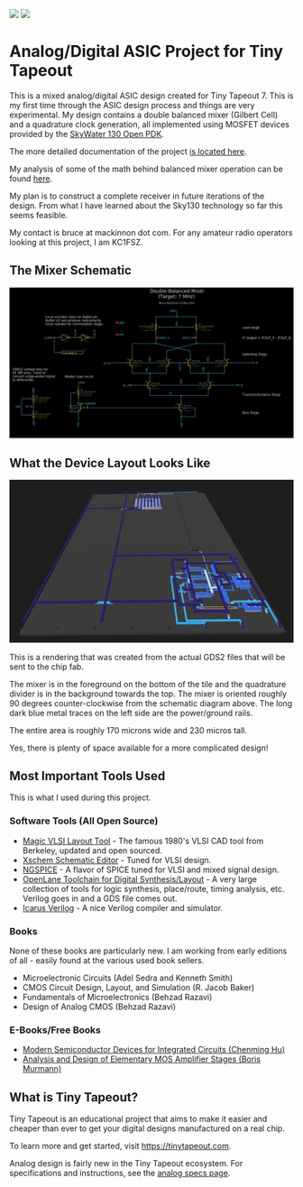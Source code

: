 ![](../../workflows/gds/badge.svg) ![](../../workflows/docs/badge.svg)

# Analog/Digital ASIC Project for Tiny Tapeout

This is a mixed analog/digital ASIC design created for Tiny Tapeout 7. This is my first time through the ASIC design process and things are very experimental.
My design contains a double balanced mixer (Gilbert Cell) and a quadrature 
clock generation, all implemented using MOSFET devices provided by 
the [SkyWater 130 Open PDK](https://skywater-pdk.readthedocs.io/en/main/).

The more detailed documentation of the project [is located here](docs/info.md).

My analysis of some of the math behind balanced mixer operation can be found [here](docs/math.md).

My plan is to construct a complete receiver in future iterations of the design.
From what I have learned about the Sky130 technology so far this 
seems feasible.

My contact is bruce at mackinnon dot com. For any amateur radio operators looking 
at this project, I am KC1FSZ.

## The Mixer Schematic

![Mixer](docs/cap2.jpg)

## What the Device Layout Looks Like

![Layout](docs/cap3.jpg)

This is a rendering that was created from the actual GDS2 files that will be sent 
to the chip fab.  

The mixer is in the foreground on the bottom of the tile and the quadrature divider is 
in the background towards the top. The mixer is oriented roughly 90 degrees counter-clockwise
from the schematic diagram above. The long dark blue metal traces on the left side 
are the power/ground rails.

The entire area is roughly 170 microns wide and 230 micros tall.

Yes, there is plenty of space available for a more complicated design!

## Most Important Tools Used

This is what I used during this project.  

### Software Tools (All Open Source)

* [Magic VLSI Layout Tool](http://opencircuitdesign.com/magic/) - The famous 1980's VLSI CAD tool from 
Berkeley, updated and open sourced.
* [Xschem Schematic Editor](http://repo.hu/projects/xschem/xschem_man/xschem_man.html) - Tuned for VLSI design.
* [NGSPICE](https://ngspice.sourceforge.io/) - A flavor of SPICE tuned for VLSI and mixed signal design.
* [OpenLane Toolchain for Digital Synthesis/Layout](https://efabless.com/openlane) - A very large 
collection of tools for logic synthesis, place/route, timing analysis, etc.  Verilog goes in and a GDS file comes out.
* [Icarus Verilog](https://steveicarus.github.io/iverilog/) - A nice Verilog compiler and simulator.

### Books

None of these books are particularly new. I am working from early 
editions of all - easily found at the various used book sellers.

* Microelectronic Circuits (Adel Sedra and Kenneth Smith)
* CMOS Circuit Design, Layout, and Simulation (R. Jacob Baker)
* Fundamentals of Microelectronics (Behzad Razavi)
* Design of Analog CMOS (Behzad Razavi)

### E-Books/Free Books

* [Modern Semiconductor Devices for Integrated Circuits (Chenming Hu)](https://www.chu.berkeley.edu/modern-semiconductor-devices-for-integrated-circuits-chenming-calvin-hu-2010/)
* [Analysis and Design of Elementary MOS Amplifier Stages (Boris Murmann)](https://github.com/bmurmann/Book-on-MOS-stages/blob/main/book/Analysis%20and%20Design%20of%20Elementary%20MOS%20Amplifier%20Stages.pdf)

## What is Tiny Tapeout?

Tiny Tapeout is an educational project that aims to make it easier and cheaper than ever to get your digital designs manufactured on a real chip.

To learn more and get started, visit https://tinytapeout.com.

Analog design is fairly new in the Tiny Tapeout ecosystem. For specifications and 
instructions, see the [analog specs page](https://tinytapeout.com/specs/analog/).
